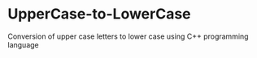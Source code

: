 # UpperCase-to-LowerCase
Conversion of upper case letters to lower case using C++ programming language
